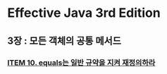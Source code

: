 # Effective Java 3rd Edition
## 3장 : 모든 객체의 공통 메서드
### [ITEM 10. equals는 일반 규약을 지켜 재정의하라](https://github.com/Java-Chip4/StudyingRecord/tree/main/%EC%9D%B4%ED%8E%99%ED%8B%B0%EB%B8%8C%20%EC%9E%90%EB%B0%94%203%ED%8C%90/2%EC%9E%A5%20-%20%EA%B0%9D%EC%B2%B4%20%EC%83%9D%EC%84%B1%EA%B3%BC%20%ED%8C%8C%EA%B4%B4/ITEM%2010.md)
